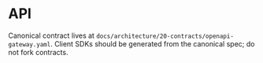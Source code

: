 # API
<!-- markdownlint-disable MD013 -->

Canonical contract lives at `docs/architecture/20-contracts/openapi-gateway.yaml`. Client SDKs should be generated from the canonical spec; do not fork contracts.
